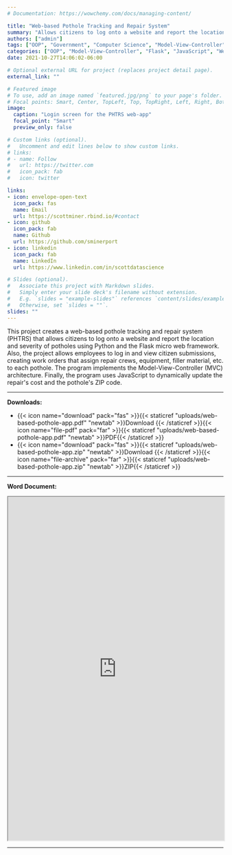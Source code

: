 ```yaml
---
# Documentation: https://wowchemy.com/docs/managing-content/

title: "Web-based Pothole Tracking and Repair System"
summary: "Allows citizens to log onto a website and report the location and severity of potholes"
authors: ["admin"]
tags: ["OOP", "Government", "Computer Science", "Model-View-Controller", "Flask", "JavaScript", "Web Apps", "Python", "UML"]
categories: ["OOP", "Model-View-Controller", "Flask", "JavaScript", "Web Apps", "Python", "UML"]
date: 2021-10-27T14:06:02-06:00

# Optional external URL for project (replaces project detail page).
external_link: ""

# Featured image
# To use, add an image named `featured.jpg/png` to your page's folder.
# Focal points: Smart, Center, TopLeft, Top, TopRight, Left, Right, BottomLeft, Bottom, BottomRight.
image:
  caption: "Login screen for the PHTRS web-app"
  focal_point: "Smart"
  preview_only: false

# Custom links (optional).
#   Uncomment and edit lines below to show custom links.
# links:
# - name: Follow
#   url: https://twitter.com
#   icon_pack: fab
#   icon: twitter

links:
- icon: envelope-open-text
  icon_pack: fas
  name: Email
  url: https://scottminer.rbind.io/#contact
- icon: github
  icon_pack: fab
  name: Github
  url: https://github.com/sminerport
- icon: linkedin
  icon_pack: fab
  name: LinkedIn
  url: https://www.linkedin.com/in/scottdatascience

# Slides (optional).
#   Associate this project with Markdown slides.
#   Simply enter your slide deck's filename without extension.
#   E.g. `slides = "example-slides"` references `content/slides/example-slides.md`.
#   Otherwise, set `slides = ""`.
slides: ""
---
```


This project creates a web-based pothole tracking and repair system (PHTRS) that allows citizens to log onto a website and report the location and severity of potholes using Python and the Flask micro web framework. Also, the project allows employees to log in and view citizen submissions, creating work orders that assign repair crews, equipment, filler material, etc. to each pothole. The program implements the Model-View-Controller (MVC) architecture. Finally, the program uses JavaScript to dynamically update the repair's cost and the pothole's ZIP code. 

<hr/>

**Downloads:**

<ul>
	<li>{{< icon name="download" pack="fas" >}}{{< staticref "uploads/web-based-pothole-app.pdf" "newtab" >}}Download {{< /staticref >}}{{< icon name="file-pdf" pack="far" >}}{{< staticref "uploads/web-based-pothole-app.pdf" "newtab" >}}PDF{{< /staticref >}}</li>
	<li>{{< icon name="download" pack="fas" >}}{{< staticref "uploads/web-based-pothole-app.zip" "newtab" >}}Download {{< /staticref >}}{{< icon name="file-archive" pack="far" >}}{{< staticref "uploads/web-based-pothole-app.zip" "newtab" >}}ZIP{{< /staticref >}}</li>
</ul>
<hr/>

**Word Document:**

<iframe src="https://onedrive.live.com/embed?cid=5B8EDCFD5CE8D99E&resid=5B8EDCFD5CE8D99E%21239607&authkey=AAOFn4WLyd8ktOY&em=2" width="100%" height="800" frameborder="1" scrolling="yes"></iframe>
<hr/>
